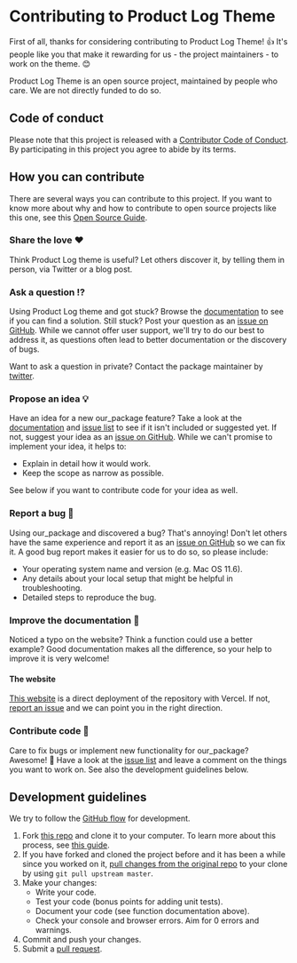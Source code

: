 # Contributing to Product Log Theme

First of all, thanks for considering contributing to Product Log Theme! 👍 It's people like you that make it rewarding for us - the project maintainers - to work on the theme. 😊

Product Log Theme is an open source project, maintained by people who care. We are not directly funded to do so.

[repo]: https://github.com/apvarun/productlog-nextjs-theme
[issues]: https://github.com/apvarun/productlog-nextjs-theme/issues
[new_issue]: https://github.com/apvarun/productlog-nextjs-theme/issues/new
[website]: https://productlog-theme.vercel.app/
[twitter]: https://pwitter.com/apvarun

## Code of conduct

Please note that this project is released with a [Contributor Code of Conduct](CODE_OF_CONDUCT.md). By participating in this project you agree to abide by its terms.

## How you can contribute

There are several ways you can contribute to this project. If you want to know more about why and how to contribute to open source projects like this one, see this [Open Source Guide](https://opensource.guide/how-to-contribute/).

### Share the love ❤️

Think Product Log theme is useful? Let others discover it, by telling them in person, via Twitter or a blog post.

### Ask a question ⁉️

Using Product Log theme and got stuck? Browse the [documentation][website] to see if you can find a solution. Still stuck? Post your question as an [issue on GitHub][new_issue]. While we cannot offer user support, we'll try to do our best to address it, as questions often lead to better documentation or the discovery of bugs.

Want to ask a question in private? Contact the package maintainer by [twitter][twitter].

### Propose an idea 💡

Have an idea for a new our_package feature? Take a look at the [documentation][website] and [issue list][issues] to see if it isn't included or suggested yet. If not, suggest your idea as an [issue on GitHub][new_issue]. While we can't promise to implement your idea, it helps to:

* Explain in detail how it would work.
* Keep the scope as narrow as possible.

See below if you want to contribute code for your idea as well.

### Report a bug 🐛

Using our_package and discovered a bug? That's annoying! Don't let others have the same experience and report it as an [issue on GitHub][new_issue] so we can fix it. A good bug report makes it easier for us to do so, so please include:

* Your operating system name and version (e.g. Mac OS 11.6).
* Any details about your local setup that might be helpful in troubleshooting.
* Detailed steps to reproduce the bug.

### Improve the documentation 📖

Noticed a typo on the website? Think a function could use a better example? Good documentation makes all the difference, so your help to improve it is very welcome!

#### The website

[This website][website] is a direct deployment of the repository with Vercel. If not, [report an issue][new_issue] and we can point you in the right direction.

### Contribute code 📝

Care to fix bugs or implement new functionality for our_package? Awesome! 👏 Have a look at the [issue list][issues] and leave a comment on the things you want to work on. See also the development guidelines below.

## Development guidelines

We try to follow the [GitHub flow](https://guides.github.com/introduction/flow/) for development.

1. Fork [this repo][repo] and clone it to your computer. To learn more about this process, see [this guide](https://guides.github.com/activities/forking/).
2. If you have forked and cloned the project before and it has been a while since you worked on it, [pull changes from the original repo](https://help.github.com/articles/merging-an-upstream-repository-into-your-fork/) to your clone by using `git pull upstream master`.
3. Make your changes:
    * Write your code.
    * Test your code (bonus points for adding unit tests).
    * Document your code (see function documentation above).
    * Check your console and browser errors. Aim for 0 errors and warnings.
4. Commit and push your changes.
5. Submit a [pull request](https://guides.github.com/activities/forking/#making-a-pull-request).